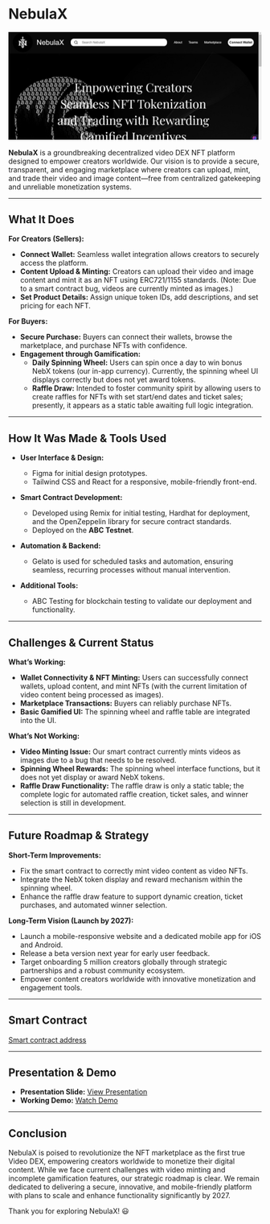 # NebulaX
![NebulaX](assets/20250301_091329.jpg)


**NebulaX** is a groundbreaking decentralized video DEX NFT platform designed to empower creators worldwide. Our vision is to provide a secure, transparent, and engaging marketplace where creators can upload, mint, and trade their video and image content—free from centralized gatekeeping and unreliable monetization systems.

---

## What It Does

**For Creators (Sellers):**  
- **Connect Wallet:** Seamless wallet integration allows creators to securely access the platform.  
- **Content Upload & Minting:** Creators can upload their video and image content and mint it as an NFT using ERC721/1155 standards. (Note: Due to a smart contract bug, videos are currently minted as images.)  
- **Set Product Details:** Assign unique token IDs, add descriptions, and set pricing for each NFT.

**For Buyers:**  
- **Secure Purchase:** Buyers can connect their wallets, browse the marketplace, and purchase NFTs with confidence.  
- **Engagement through Gamification:**  
  - **Daily Spinning Wheel:** Users can spin once a day to win bonus NebX tokens (our in-app currency). Currently, the spinning wheel UI displays correctly but does not yet award tokens.  
  - **Raffle Draw:** Intended to foster community spirit by allowing users to create raffles for NFTs with set start/end dates and ticket sales; presently, it appears as a static table awaiting full logic integration.

---

## How It Was Made & Tools Used

- **User Interface & Design:**  
  - Figma for initial design prototypes.  
  - Tailwind CSS and React for a responsive, mobile-friendly front-end.

- **Smart Contract Development:**  
  - Developed using Remix for initial testing, Hardhat for deployment, and the OpenZeppelin library for secure contract standards.  
  - Deployed on the **ABC Testnet**.

- **Automation & Backend:**  
  - Gelato is used for scheduled tasks and automation, ensuring seamless, recurring processes without manual intervention.

- **Additional Tools:**  
  - ABC Testing for blockchain testing to validate our deployment and functionality.

---

## Challenges & Current Status

**What’s Working:**  
- **Wallet Connectivity & NFT Minting:** Users can successfully connect wallets, upload content, and mint NFTs (with the current limitation of video content being processed as images).  
- **Marketplace Transactions:** Buyers can reliably purchase NFTs.  
- **Basic Gamified UI:** The spinning wheel and raffle table are integrated into the UI.

**What’s Not Working:**  
- **Video Minting Issue:** Our smart contract currently mints videos as images due to a bug that needs to be resolved.  
- **Spinning Wheel Rewards:** The spinning wheel interface functions, but it does not yet display or award NebX tokens.  
- **Raffle Draw Functionality:** The raffle draw is only a static table; the complete logic for automated raffle creation, ticket sales, and winner selection is still in development.

---

## Future Roadmap & Strategy

**Short-Term Improvements:**  
- Fix the smart contract to correctly mint video content as video NFTs.  
- Integrate the NebX token display and reward mechanism within the spinning wheel.  
- Enhance the raffle draw feature to support dynamic creation, ticket purchases, and automated winner selection.

**Long-Term Vision (Launch by 2027):**  
- Launch a mobile-responsive website and a dedicated mobile app for iOS and Android.  
- Release a beta version next year for early user feedback.  
- Target onboarding 5 million creators globally through strategic partnerships and a robust community ecosystem.  
- Empower content creators worldwide with innovative monetization and engagement tools.

---

## Smart Contract

[Smart contract address](https://github.com/Rogue-in-Anarchy/NebulaX)

---

## Presentation & Demo

- **Presentation Slide:** [View Presentation](https://www.canva.com/design/DAGUycKhuFE/lffz3PHu0ebOj1b_f7DGlw/edit?utm_content=DAGUycKhuFE&utm_campaign=designshare&utm_medium=link2&utm_source=sharebutton)  
- **Working Demo:** [Watch Demo](https://youtu.be/dnsCxhJaTj4)

---

## Conclusion

NebulaX is poised to revolutionize the NFT marketplace as the first true Video DEX, empowering creators worldwide to monetize their digital content. While we face current challenges with video minting and incomplete gamification features, our strategic roadmap is clear. We remain dedicated to delivering a secure, innovative, and mobile-friendly platform with plans to scale and enhance functionality significantly by 2027.

Thank you for exploring NebulaX! 😃

